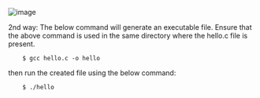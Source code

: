 
![image](https://github.com/Mehul6112/Operating-System-Curve/assets/119481480/d2384203-d761-4f11-8eb6-28c49d7d5339)

2nd way: The below command will generate an executable file. Ensure that the above command is used in the same directory where the hello.c file is present.

        $ gcc hello.c -o hello
  then run the created file using the below command:
  
        $ ./hello

      

